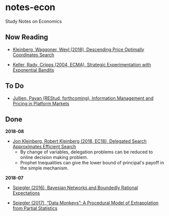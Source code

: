 # notes-econ
Study Notes on Economics

## Now Reading
- [Kleinberg, Waggoner, Weyl (2018), Descending Price Optimally Coordinates Search](https://papers.ssrn.com/sol3/papers.cfm?abstract_id=2753858)

- [Keller, Rady, Cripps (2004, ECMA), Strategic Experimentation with Exponential Bandits](https://onlinelibrary.wiley.com/doi/pdf/10.1111/j.1468-0262.2005.00564.x)

## To Do
- [Jullien, Pavan (REStud, forthcoming), Information Management and Pricing in Platform Markets](https://academic.oup.com/restud/advance-article-abstract/doi/10.1093/restud/rdy040/5062616?redirectedFrom=fulltext)

## Done

**2018-08**
- [Jon Kleinberg, Robert Kleinberg (2018, EC18), Delegated Search Approximates Efficient Search](https://dl.acm.org/citation.cfm?id=3219205)
  - By change of variables, delegation problems can be reduced to online decision making problem.
  - Prophet Inequalities can give the lower bound of principal's payoff in the simple mechanism.

**2018-07**
- [Spiegler (2016), Bayesian Networks and Boundedly Rational Expectations](https://academic.oup.com/qje/article-abstract/131/3/1243/2461139?redirectedFrom=PDF)

- [Spiegler (2017), “Data Monkeys”: A Procedural Model of Extrapolation from Partial Statistics](https://academic.oup.com/restud/article-abstract/84/4/1818/2929388)

